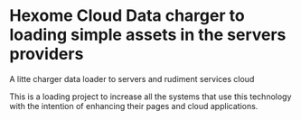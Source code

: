 # Hexome Cloud Data charger to loading simple assets in the servers providers
A litte charger data loader to servers and rudiment services cloud


This is a loading project to increase all the systems that use this technology with the intention of enhancing their pages and cloud applications.

